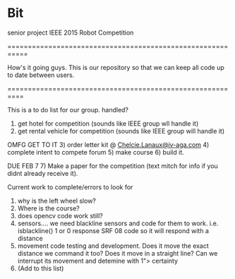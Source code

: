 # Bit
senior project IEEE 2015 Robot Competition

===========================================================

How's it going guys. This is our repository so that we can keep all code up to date between users.

==========================================================

This is a to do list for our group.
handled?
1) get hotel for competition (sounds like IEEE group wll handle it)
2) get rental vehicle for competition (sounds like IEEE group will handle it)

OMFG GET TO IT
3) order letter kit @ Chelcie.Lanaux@iv-aga.com
4) complete intent to compete forum
5) make course
6) build it.

DUE FEB 7
7) Make a paper for the competition (text mitch for info if you didnt already receive it).


Current work to complete/errors to look for
1) why is the left wheel slow?
2) Where is the course?
3) does opencv code work still?
4) sensors.... we need blackline sensors and code for them to work. i.e. isblackline() 1 or 0 response
               SRF 08 code so it will respond with a distance
5) movement code testing and development.
    Does it move the exact distance we command it too?
    Does it move in a straight line?
    Can we interrupt its movement and detemine with 1"> certainty
6) (Add to this list)
